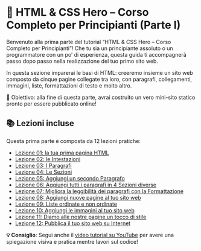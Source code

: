 # 🚀 HTML & CSS Hero – Corso Completo per Principianti (Parte I)

Benvenuto alla prima parte del tutorial “HTML & CSS Hero – Corso Completo per Principianti”!
Che tu sia un principiante assoluto o un programmatore con un po’ di esperienza, questa guida ti accompagnerà passo dopo passo nella realizzazione del tuo primo sito web.

In questa sezione imparerai le basi di HTML: creeremo insieme un sito web composto da cinque pagine collegate tra loro, con paragrafi, collegamenti, immagini, liste, formattazioni di testo e molto altro.

🎯 Obiettivo: alla fine di questa parte, avrai costruito un vero mini-sito statico pronto per essere pubblicato online!

## 📚 Lezioni incluse

Questa prima parte è composta da 12 lezioni pratiche:

* [Lezione 01: la tua prima pagina HTML](https://github.com/sasadangelo/html-hero/tree/master/part-1/lesson-01)
* [Lezione 02: le Intestazioni](https://github.com/sasadangelo/html-hero/tree/master/part-1/lesson-02)
* [Lezione 03: I Paragrafi](https://github.com/sasadangelo/html-hero/tree/master/part-1/lesson-03)
* [Lezione 04: Le Sezioni](https://github.com/sasadangelo/html-hero/tree/master/part-1/lesson-04)
* [Lezione 05: Aggiungi un secondo Paragrafo](https://github.com/sasadangelo/html-hero/tree/master/part-1/lesson-05)
* [Lezione 06: Aggiungi tutti i paragrafi in 4 Sezioni diverse](https://github.com/sasadangelo/html-hero/tree/master/part-1/lesson-06)
* [Lezione 07: Migliora la leggibilità dei paragrafi con la Formattazione](https://github.com/sasadangelo/html-hero/tree/master/part-1/lesson-07)
* [Lezione 08: Aggiungi nuove pagine al tuo sito web](https://github.com/sasadangelo/html-hero/tree/master/part-1/lesson-08)
* [Lezione 09: Liste ordinate e non ordinate](https://github.com/sasadangelo/html-hero/tree/master/part-1/lesson-09)
* [Lezione 10: Aggiungi le immagini al tuo sito web](https://github.com/sasadangelo/html-hero/tree/master/part-1/lesson-10)
* [Lezione 11: Diamo alle nostre pagine un tocco di stile](https://github.com/sasadangelo/html-hero/tree/master/part-1/lesson-11)
* [Lezione 12: Pubblica il tuo sito web su Internet](https://github.com/sasadangelo/html-hero/tree/master/part-1/lesson-12)

**💡 Consiglio**: Segui anche il [video tutorial su YouTube](https://www.youtube.com/watch?v=cNk0bVEMb3U) per avere una spiegazione visiva e pratica mentre lavori sul codice!